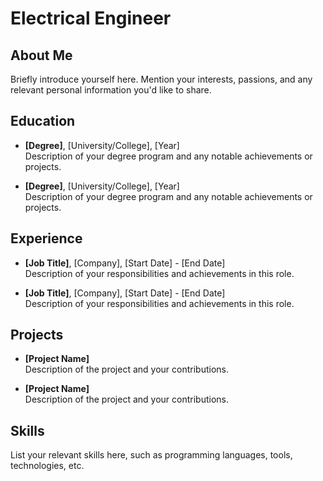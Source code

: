 # Electrical Engineer

## About Me

Briefly introduce yourself here. Mention your interests, passions, and any relevant personal information you'd like to share.

## Education

- **[Degree]**, [University/College], [Year]  
  Description of your degree program and any notable achievements or projects.

- **[Degree]**, [University/College], [Year]  
  Description of your degree program and any notable achievements or projects.

## Experience

- **[Job Title]**, [Company], [Start Date] - [End Date]  
  Description of your responsibilities and achievements in this role.

- **[Job Title]**, [Company], [Start Date] - [End Date]  
  Description of your responsibilities and achievements in this role.

## Projects

- **[Project Name]**  
  Description of the project and your contributions.

- **[Project Name]**  
  Description of the project and your contributions.

## Skills

List your relevant skills here, such as programming languages, tools, technologies, etc.
